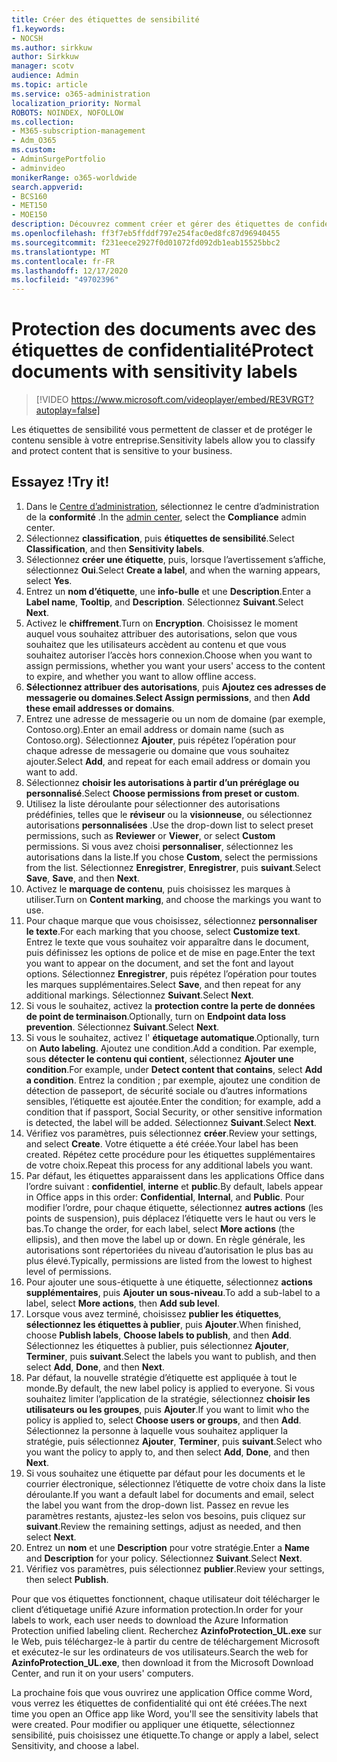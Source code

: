 ```yaml
---
title: Créer des étiquettes de sensibilité
f1.keywords:
- NOCSH
ms.author: sirkkuw
author: Sirkkuw
manager: scotv
audience: Admin
ms.topic: article
ms.service: o365-administration
localization_priority: Normal
ROBOTS: NOINDEX, NOFOLLOW
ms.collection:
- M365-subscription-management
- Adm_O365
ms.custom:
- AdminSurgePortfolio
- adminvideo
monikerRange: o365-worldwide
search.appverid:
- BCS160
- MET150
- MOE150
description: Découvrez comment créer et gérer des étiquettes de confidentialité.
ms.openlocfilehash: ff3f7eb5ffddf797e254fac0ed8fc87d96940455
ms.sourcegitcommit: f231eece2927f0d01072fd092db1eab15525bbc2
ms.translationtype: MT
ms.contentlocale: fr-FR
ms.lasthandoff: 12/17/2020
ms.locfileid: "49702396"
---
```

# <a name="protect-documents-with-sensitivity-labels"></a><span data-ttu-id="a6f37-103">Protection des documents avec des étiquettes de confidentialité</span><span class="sxs-lookup"><span data-stu-id="a6f37-103">Protect documents with sensitivity labels</span></span>

> [!VIDEO https://www.microsoft.com/videoplayer/embed/RE3VRGT?autoplay=false]

<span data-ttu-id="a6f37-104">Les étiquettes de sensibilité vous permettent de classer et de protéger le contenu sensible à votre entreprise.</span><span class="sxs-lookup"><span data-stu-id="a6f37-104">Sensitivity labels allow you to classify and protect content that is sensitive to your business.</span></span>

## <a name="try-it"></a><span data-ttu-id="a6f37-105">Essayez !</span><span class="sxs-lookup"><span data-stu-id="a6f37-105">Try it!</span></span>

1. <span data-ttu-id="a6f37-106">Dans le [Centre d’administration](https://admin.microsoft.com), sélectionnez le centre d’administration de la **conformité** .</span><span class="sxs-lookup"><span data-stu-id="a6f37-106">In the [admin center](https://admin.microsoft.com), select the **Compliance** admin center.</span></span>
1. <span data-ttu-id="a6f37-107">Sélectionnez **classification**, puis **étiquettes de sensibilité**.</span><span class="sxs-lookup"><span data-stu-id="a6f37-107">Select **Classification**, and then **Sensitivity labels**.</span></span>
1. <span data-ttu-id="a6f37-108">Sélectionnez **créer une étiquette**, puis, lorsque l’avertissement s’affiche, sélectionnez **Oui**.</span><span class="sxs-lookup"><span data-stu-id="a6f37-108">Select **Create a label**, and when the warning appears, select **Yes**.</span></span>
1. <span data-ttu-id="a6f37-109">Entrez un **nom d’étiquette**, une **info-bulle** et une **Description**.</span><span class="sxs-lookup"><span data-stu-id="a6f37-109">Enter a **Label name**, **Tooltip**, and **Description**.</span></span> <span data-ttu-id="a6f37-110">Sélectionnez **Suivant**.</span><span class="sxs-lookup"><span data-stu-id="a6f37-110">Select **Next**.</span></span>
1. <span data-ttu-id="a6f37-111">Activez le **chiffrement**.</span><span class="sxs-lookup"><span data-stu-id="a6f37-111">Turn on **Encryption**.</span></span> <span data-ttu-id="a6f37-112">Choisissez le moment auquel vous souhaitez attribuer des autorisations, selon que vous souhaitez que les utilisateurs accèdent au contenu et que vous souhaitez autoriser l’accès hors connexion.</span><span class="sxs-lookup"><span data-stu-id="a6f37-112">Choose when you want to assign permissions, whether you want your users' access to the content to expire, and whether you want to allow offline access.</span></span>
1. <span data-ttu-id="a6f37-113">**Sélectionnez attribuer des autorisations**, puis **Ajoutez ces adresses de messagerie ou domaines**.</span><span class="sxs-lookup"><span data-stu-id="a6f37-113">**Select Assign permissions**, and then **Add these email addresses or domains**.</span></span>
1. <span data-ttu-id="a6f37-114">Entrez une adresse de messagerie ou un nom de domaine (par exemple, Contoso.org).</span><span class="sxs-lookup"><span data-stu-id="a6f37-114">Enter an email address or domain name (such as Contoso.org).</span></span>  <span data-ttu-id="a6f37-115">Sélectionnez **Ajouter**, puis répétez l’opération pour chaque adresse de messagerie ou domaine que vous souhaitez ajouter.</span><span class="sxs-lookup"><span data-stu-id="a6f37-115">Select **Add**, and repeat for each email address or domain you want to add.</span></span>
1. <span data-ttu-id="a6f37-116">Sélectionnez **choisir les autorisations à partir d’un préréglage ou personnalisé**.</span><span class="sxs-lookup"><span data-stu-id="a6f37-116">Select **Choose permissions from preset or custom**.</span></span>
1. <span data-ttu-id="a6f37-117">Utilisez la liste déroulante pour sélectionner des autorisations prédéfinies, telles que le **réviseur** ou la **visionneuse**, ou sélectionnez autorisations **personnalisées** .</span><span class="sxs-lookup"><span data-stu-id="a6f37-117">Use the drop-down list to select preset permissions, such as **Reviewer** or **Viewer**, or select **Custom** permissions.</span></span> <span data-ttu-id="a6f37-118">Si vous avez choisi **personnaliser**, sélectionnez les autorisations dans la liste.</span><span class="sxs-lookup"><span data-stu-id="a6f37-118">If you chose **Custom**, select the permissions from the list.</span></span> <span data-ttu-id="a6f37-119">Sélectionnez **Enregistrer**, **Enregistrer**, puis **suivant**.</span><span class="sxs-lookup"><span data-stu-id="a6f37-119">Select **Save**, **Save**, and then **Next**.</span></span>
1. <span data-ttu-id="a6f37-120">Activez le **marquage de contenu**, puis choisissez les marques à utiliser.</span><span class="sxs-lookup"><span data-stu-id="a6f37-120">Turn on **Content marking**, and choose the markings you want to use.</span></span>
1. <span data-ttu-id="a6f37-121">Pour chaque marque que vous choisissez, sélectionnez **personnaliser le texte**.</span><span class="sxs-lookup"><span data-stu-id="a6f37-121">For each marking that you choose, select **Customize text**.</span></span> <span data-ttu-id="a6f37-122">Entrez le texte que vous souhaitez voir apparaître dans le document, puis définissez les options de police et de mise en page.</span><span class="sxs-lookup"><span data-stu-id="a6f37-122">Enter the text you want to appear on the document, and set the font and layout options.</span></span> <span data-ttu-id="a6f37-123">Sélectionnez **Enregistrer**, puis répétez l’opération pour toutes les marques supplémentaires.</span><span class="sxs-lookup"><span data-stu-id="a6f37-123">Select **Save**, and then repeat for any additional markings.</span></span> <span data-ttu-id="a6f37-124">Sélectionnez **Suivant**.</span><span class="sxs-lookup"><span data-stu-id="a6f37-124">Select **Next**.</span></span>
1. <span data-ttu-id="a6f37-125">Si vous le souhaitez, activez la **protection contre la perte de données de point de terminaison**.</span><span class="sxs-lookup"><span data-stu-id="a6f37-125">Optionally, turn on **Endpoint data loss prevention**.</span></span> <span data-ttu-id="a6f37-126">Sélectionnez **Suivant**.</span><span class="sxs-lookup"><span data-stu-id="a6f37-126">Select **Next**.</span></span>
1. <span data-ttu-id="a6f37-127">Si vous le souhaitez, activez l' **étiquetage automatique**.</span><span class="sxs-lookup"><span data-stu-id="a6f37-127">Optionally, turn on **Auto labeling**.</span></span> <span data-ttu-id="a6f37-128">Ajoutez une condition.</span><span class="sxs-lookup"><span data-stu-id="a6f37-128">Add a condition.</span></span> <span data-ttu-id="a6f37-129">Par exemple, sous **détecter le contenu qui contient**, sélectionnez **Ajouter une condition**.</span><span class="sxs-lookup"><span data-stu-id="a6f37-129">For example, under **Detect content that contains**, select **Add a condition**.</span></span> <span data-ttu-id="a6f37-130">Entrez la condition ; par exemple, ajoutez une condition de détection de passeport, de sécurité sociale ou d’autres informations sensibles, l’étiquette est ajoutée.</span><span class="sxs-lookup"><span data-stu-id="a6f37-130">Enter the condition; for example, add a condition that if passport, Social Security, or other sensitive information is detected, the label will be added.</span></span> <span data-ttu-id="a6f37-131">Sélectionnez **Suivant**.</span><span class="sxs-lookup"><span data-stu-id="a6f37-131">Select **Next**.</span></span>
1. <span data-ttu-id="a6f37-132">Vérifiez vos paramètres, puis sélectionnez **créer**.</span><span class="sxs-lookup"><span data-stu-id="a6f37-132">Review your settings, and select **Create**.</span></span> <span data-ttu-id="a6f37-133">Votre étiquette a été créée.</span><span class="sxs-lookup"><span data-stu-id="a6f37-133">Your label has been created.</span></span> <span data-ttu-id="a6f37-134">Répétez cette procédure pour les étiquettes supplémentaires de votre choix.</span><span class="sxs-lookup"><span data-stu-id="a6f37-134">Repeat this process for any additional labels you want.</span></span>
1. <span data-ttu-id="a6f37-135">Par défaut, les étiquettes apparaissent dans les applications Office dans l’ordre suivant : **confidentiel**, **interne** et **public**.</span><span class="sxs-lookup"><span data-stu-id="a6f37-135">By default, labels appear in Office apps in this order: **Confidential**, **Internal**, and **Public**.</span></span> <span data-ttu-id="a6f37-136">Pour modifier l’ordre, pour chaque étiquette, sélectionnez **autres actions** (les points de suspension), puis déplacez l’étiquette vers le haut ou vers le bas.</span><span class="sxs-lookup"><span data-stu-id="a6f37-136">To change the order, for each label, select **More actions** (the ellipsis), and then move the label up or down.</span></span> <span data-ttu-id="a6f37-137">En règle générale, les autorisations sont répertoriées du niveau d’autorisation le plus bas au plus élevé.</span><span class="sxs-lookup"><span data-stu-id="a6f37-137">Typically, permissions are listed from the lowest to highest level of permissions.</span></span>
1. <span data-ttu-id="a6f37-138">Pour ajouter une sous-étiquette à une étiquette, sélectionnez **actions supplémentaires**, puis **Ajouter un sous-niveau**.</span><span class="sxs-lookup"><span data-stu-id="a6f37-138">To add a sub-label to a label, select **More actions**, then **Add sub level**.</span></span>
1. <span data-ttu-id="a6f37-139">Lorsque vous avez terminé, choisissez **publier les étiquettes**, **sélectionnez les étiquettes à publier**, puis **Ajouter**.</span><span class="sxs-lookup"><span data-stu-id="a6f37-139">When finished, choose **Publish labels**, **Choose labels to publish**, and then **Add**.</span></span> <span data-ttu-id="a6f37-140">Sélectionnez les étiquettes à publier, puis sélectionnez **Ajouter**, **Terminer**, puis **suivant**.</span><span class="sxs-lookup"><span data-stu-id="a6f37-140">Select the labels you want to publish, and then select **Add**, **Done**, and then **Next**.</span></span>
1. <span data-ttu-id="a6f37-141">Par défaut, la nouvelle stratégie d’étiquette est appliquée à tout le monde.</span><span class="sxs-lookup"><span data-stu-id="a6f37-141">By default, the new label policy is applied to everyone.</span></span> <span data-ttu-id="a6f37-142">Si vous souhaitez limiter l’application de la stratégie, sélectionnez **choisir les utilisateurs ou les groupes**, puis **Ajouter**.</span><span class="sxs-lookup"><span data-stu-id="a6f37-142">If you want to limit who the policy is applied to, select **Choose users or groups**, and then **Add**.</span></span> <span data-ttu-id="a6f37-143">Sélectionnez la personne à laquelle vous souhaitez appliquer la stratégie, puis sélectionnez **Ajouter**, **Terminer**, puis **suivant**.</span><span class="sxs-lookup"><span data-stu-id="a6f37-143">Select who you want the policy to apply to, and then select **Add**, **Done**, and then **Next**.</span></span>
1. <span data-ttu-id="a6f37-144">Si vous souhaitez une étiquette par défaut pour les documents et le courrier électronique, sélectionnez l’étiquette de votre choix dans la liste déroulante.</span><span class="sxs-lookup"><span data-stu-id="a6f37-144">If you want a default label for documents and email, select the label you want from the drop-down list.</span></span> <span data-ttu-id="a6f37-145">Passez en revue les paramètres restants, ajustez-les selon vos besoins, puis cliquez sur **suivant**.</span><span class="sxs-lookup"><span data-stu-id="a6f37-145">Review the remaining settings, adjust as needed, and then select **Next**.</span></span>
1. <span data-ttu-id="a6f37-146">Entrez un **nom** et une **Description** pour votre stratégie.</span><span class="sxs-lookup"><span data-stu-id="a6f37-146">Enter a **Name** and **Description** for your policy.</span></span> <span data-ttu-id="a6f37-147">Sélectionnez **Suivant**.</span><span class="sxs-lookup"><span data-stu-id="a6f37-147">Select **Next**.</span></span>
1. <span data-ttu-id="a6f37-148">Vérifiez vos paramètres, puis sélectionnez **publier**.</span><span class="sxs-lookup"><span data-stu-id="a6f37-148">Review your settings, then select **Publish**.</span></span>

<span data-ttu-id="a6f37-149">Pour que vos étiquettes fonctionnent, chaque utilisateur doit télécharger le client d’étiquetage unifié Azure information protection.</span><span class="sxs-lookup"><span data-stu-id="a6f37-149">In order for your labels to work, each user needs to download the Azure Information Protection unified labeling client.</span></span> <span data-ttu-id="a6f37-150">Recherchez **AzinfoProtection_UL.exe** sur le Web, puis téléchargez-le à partir du centre de téléchargement Microsoft et exécutez-le sur les ordinateurs de vos utilisateurs.</span><span class="sxs-lookup"><span data-stu-id="a6f37-150">Search the web for **AzinfoProtection_UL.exe**, then download it from the Microsoft Download Center, and run it on your users' computers.</span></span>

<span data-ttu-id="a6f37-151">La prochaine fois que vous ouvrirez une application Office comme Word, vous verrez les étiquettes de confidentialité qui ont été créées.</span><span class="sxs-lookup"><span data-stu-id="a6f37-151">The next time you open an Office app like Word, you'll see the sensitivity labels that were created.</span></span> <span data-ttu-id="a6f37-152">Pour modifier ou appliquer une étiquette, sélectionnez sensibilité, puis choisissez une étiquette.</span><span class="sxs-lookup"><span data-stu-id="a6f37-152">To change or apply a label, select Sensitivity, and choose a label.</span></span>

